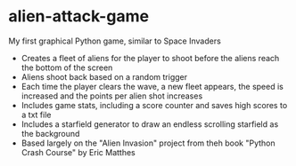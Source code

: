 # alien-attack-game
My first graphical Python game, similar to Space Invaders

- Creates a fleet of aliens for the player to shoot before the aliens reach the bottom of the screen
- Aliens shoot back based on a random trigger
- Each time the player clears the wave, a new fleet appears, the speed is increased and the points per alien shot increases
- Includes game stats, including a score counter and saves high scores to a txt file
- Includes a starfield generator to draw an endless scrolling starfield as the background
- Based largely on the "Alien Invasion" project from theh book "Python Crash Course" by Eric Matthes
